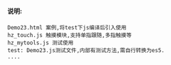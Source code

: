 #### 说明:
	
	Demo23.html 案例,将test下js编译后引入使用
	hz_touch.js 触摸模块,支持单指跟随,多指触摸等
	hz_mytools.js 测试使用
	test: Demo23.js测试文件,内部有测试方法,需自行转换为es5.
	....
	


